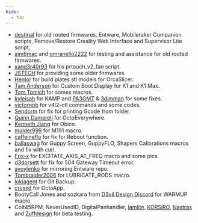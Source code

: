 ```yaml
---
hide:
  - toc
---
```


- [destinal](https://www.reddit.com/user/destinal/) for old rooted firmwares, Entware, Mobileraker Companion scripts, Remove/Restore Creality Web Interface and Supervisor Lite script.
- [aim6mac](https://www.youtube.com/c/aim6mac) and [omranello2222](https://www.reddit.com/u/omranello2222/) for testing and assistance for old rooted firmwares.
- [xand3r40r93](https://www.reddit.com/u/xand3r40r93/) for his prtouch_v2_fan script.
- [JSTECH](https://www.youtube.com/@Jstech3d) for providing some older firmwares.
- [Henlor](https://www.printables.com/model/537623-creality-build-plate-models-and-textures) for build plates stl models for OrcaSlicer.
- [Tam Anderson](https://www.facebook.com/groups/557442779831567/user/1603433384) for Custom Boot Display for K1 and K1 Max.
- [Tom Tomich](https://github.com/Tombraider2006) for somes macros.
- [kyleisah](https://github.com/kyleisah/Klipper-Adaptive-Meshing-Purging) for KAMP and [PA3GMT](https://github.com/PA3GMT) & [3dimman](https://github.com/3dimman) for some fixes.
- [victornpb](https://github.com/victornpb) for v4l2-ctl commands and some codes.
- [Sendorm](https://www.reddit.com/user/Sendorm/) for fix for printing Gcode from folder.
- [Quinn Damerell](https://github.com/QuinnDamerell) for OctoEverywhere.
- [Kenneth Jiang](https://github.com/kennethjiang) for Obico.
- [mulder999](https://github.com/mulder999) for M191 macro.
- [caffeineflo](https://github.com/caffeineflo) for fix for Reboot function.
- [ballaswag](https://github.com/ballaswag) for Guppy Screen, GuppyFLO, Shapers Calibrations macros and fix with curl.
- [Frix-x](https://github.com/Frix-x) for EXCITATE_AXIS_AT_FREQ macro and some pics.
- [d3dorsett](https://github.com/d3dorsett) for fix for 504 Gateway Timeout error.
- [avoylenko](https://github.com/avoylenko) for mirroring Entware repo.
- [Tombraider2006](https://github.com/Tombraider2006) for LUBRICATE_RODS macro.
- [lokiagent](https://github.com/lokiagent/K1-Backup) for Git Backup.
- [crysxd](https://github.com/crysxd) for OctoApp.
- BootyCall Jones and sozkara from [D3vil Design Discord](https://discord.gg/d3vil-design) for WARMUP macro.
- Colt45RPM, NeverUsedID, DigitalPanhandler, [iamlite](https://github.com/iamlite), [KORSiRO](https://github.com/KORSiRO), [Nastras](https://github.com/Nastras) and [Zuffdesign](https://github.com/zuffdesign) for beta testing.

<br />
